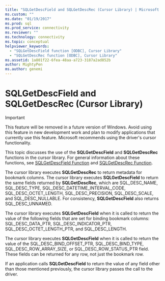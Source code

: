 ```yaml
---
title: "SQLGetDescField and SQLGetDescRec (Cursor Library) | Microsoft Docs"
ms.custom: ""
ms.date: "01/19/2017"
ms.prod: sql
ms.prod_service: connectivity
ms.reviewer: ""
ms.technology: connectivity
ms.topic: conceptual
helpviewer_keywords: 
  - "SQLGetDescField function [ODBC], Cursor Library"
  - "SQLGetDescRec function [ODBC], Cursor Library"
ms.assetid: 1a801f22-6fea-48aa-a723-3187a2ad852b
author: MightyPen
ms.author: genemi
---
```

# SQLGetDescField and SQLGetDescRec (Cursor Library)
> [!IMPORTANT]  
>  This feature will be removed in a future version of Windows. Avoid using this feature in new development work and plan to modify applications that currently use this feature. Microsoft recommends using the driver's cursor functionality.  
  
 This topic discusses the use of the **SQLGetDescField** and **SQLGetDescRec** functions in the cursor library. For general information about these functions, see [SQLGetDescField Function](../../../odbc/reference/syntax/sqlgetdescfield-function.md) and [SQLGetDescRec Function](../../../odbc/reference/syntax/sqlgetdescrec-function.md).  
  
 The cursor library executes **SQLGetDescRec** to return metadata for bookmark columns. The cursor library executes **SQLGetDescField** to return the same fields returned by **SQLGetDescRec**, which are SQL_DESC_NAME, SQL_DESC_TYPE, SQL_DESC_DATETIME_INTERVAL_CODE, SQL_DESC_OCTET_LENGTH, SQL_DESC_PRECISION, SQL_DESC_SCALE, and SQL_DESC_NULLABLE. For consistency, **SQLGetDescField** also returns SQL_DESC_UNNAMED.  
  
 The cursor library executes **SQLGetDescField** when it is called to return the value of the following fields that are set for binding bookmark columns: SQL_DESC_DATA_PTR, SQL_DESC_INDICATOR_PTR, SQL_DESC_OCTET_LENGTH_PTR, and SQL_DESC_LENGTH.  
  
 The cursor library executes **SQLGetDescField** when it is called to return the value of the SQL_DESC_BIND_OFFSET_PTR, SQL_DESC_BIND_TYPE, SQL_DESC_ROW_ARRAY_SIZE, or SQL_DESC_ROW_STATUS_PTR field. These fields can be returned for any row, not just the bookmark row.  
  
 If an application calls **SQLGetDescField** to return the value of any field other than those mentioned previously, the cursor library passes the call to the driver.
